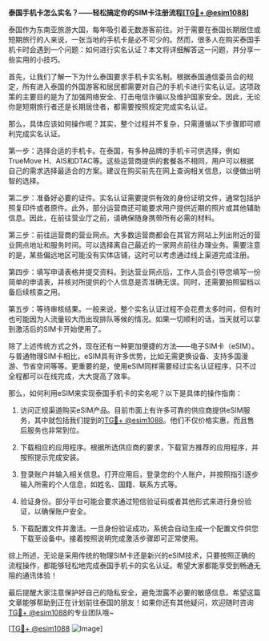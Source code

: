 **泰国手机卡怎么实名？——轻松搞定你的SIM卡注册流程[[TG💪+ @esim1088](https://t.me/s/esim1088)]**

泰国作为东南亚旅游大国，每年吸引着无数游客前往。对于需要在泰国长期居住或短期旅行的人来说，一张当地的手机卡是必不可少的。然而，很多人在购买泰国手机卡时会遇到一个问题：如何进行实名认证？本文将详细解答这一问题，并分享一些实用的小技巧。

首先，让我们了解一下为什么泰国要求手机卡实名制。根据泰国通信委员会的规定，所有进入泰国的外国游客和居民都需要对自己的手机卡进行实名认证。这项政策的主要目的是为了加强网络安全、打击电信诈骗以及维护国家安全。因此，无论你是短期旅行者还是长期居住者，都需要按照规定完成实名认证。

那么，具体应该如何操作呢？其实，整个过程并不复杂，只需遵循以下步骤即可顺利完成实名认证。

第一步：选择合适的手机卡。在泰国，有多种品牌的手机卡可供选择，例如TrueMove H、AIS和DTAC等。这些运营商提供的套餐各不相同，用户可以根据自己的需求选择最适合的方案。建议在购买前先在网上查询相关信息，以便做出明智的选择。

第二步：准备好必要的证件。实名认证需要提供有效的身份证明文件，通常包括护照复印件或者原件。此外，部分运营商还可能要求用户提供近期的照片或其他辅助信息。因此，在前往营业厅之前，请确保随身携带所有必需的材料。

第三步：前往运营商的营业网点。大多数运营商都会在其官方网站上列出附近的营业网点地址和服务时间。可以选择离自己最近的一家网点前往办理业务。需要注意的是，某些偏远地区可能没有实体店铺，这时可以考虑通过线上渠道完成注册。

第四步：填写申请表格并提交资料。到达营业网点后，工作人员会引导您填写一份简单的申请表，并核对所提供的个人信息是否准确无误。同时，还需要拍照留档以备后续核查之用。

第五步：等待审核结果。一般来说，整个实名认证过程不会花费太多时间，但有时也可能因为人流量较大而出现排队等候的情况。如果一切顺利的话，当天就可以拿到激活后的SIM卡开始使用了。

除了上述传统方式之外，现在还有一种更加便捷的方法——电子SIM卡（eSIM）。与普通物理SIM卡相比，eSIM具有许多优势，比如无需更换设备、支持多国漫游、节省空间等等。更重要的是，使用eSIM同样需要经过实名认证程序，只不过全程都可以在线完成，大大提高了效率。

那么，如何利用eSIM来实现泰国手机卡的实名呢？以下是具体的操作指南：

1. 访问正规渠道购买eSIM产品。目前市面上有许多可靠的供应商提供eSIM服务，其中就包括我们提到的[TG💪+ @esim1088](https://t.me/s/esim1088)。他们不仅价格实惠，而且售后服务也非常到位。

2. 下载相应的应用程序。根据所选供应商的要求，下载官方推荐的应用程序，并按照提示完成安装。

3. 登录账户并输入相关信息。打开应用后，登录您的个人账户，并按照指引逐步输入所需的个人信息，如姓名、国籍、联系方式等。

4. 验证身份。部分平台可能会要求通过短信验证码或者其他形式来进行身份验证，以确保账户安全。

5. 下载配置文件并激活。一旦身份验证成功，系统会自动生成一个配置文件供您下载至设备中。接着按照说明完成激活步骤即可正常使用。

综上所述，无论是采用传统的物理SIM卡还是新兴的eSIM技术，只要按照正确的流程操作，都能够轻松地完成泰国手机卡的实名认证。希望大家都能享受到畅通无阻的通讯体验！

最后提醒大家注意保护好自己的隐私安全，避免泄露不必要的敏感信息。希望这篇文章能够帮助到正在计划前往泰国的朋友！如果你还有其他疑问，欢迎随时咨询[TG💪+ @esim1088](https://t.me/s/esim1088)的专业团队哦~

[[TG💪+ @esim1088](https://t.me/s/esim1088) ![Image](https://i.postimg.cc/4NQfJmqS/Snipaste-2025-05-13-00-14-12.png)]